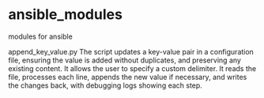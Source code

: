 # ansible_modules
modules for ansible


append_key_value.py
The script updates a key-value pair in a configuration file, ensuring the value is added without duplicates, and preserving any existing content.
It allows the user to specify a custom delimiter. It reads the file, processes each line, appends the new value if necessary, and writes the changes back, with debugging logs showing each step.
